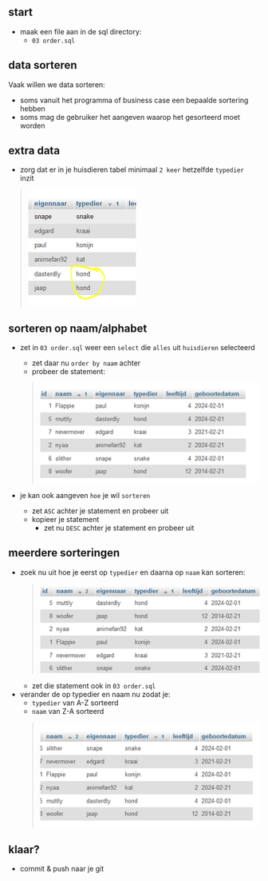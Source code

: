 
## start


- maak een file aan in de sql directory:
    - `03 order.sql`

## data sorteren

Vaak willen we data sorteren:
- soms vanuit het programma of business case een bepaalde sortering hebben
- soms mag de gebruiker het aangeven waarop het gesorteerd moet worden

## extra data

- zorg dat er in je huisdieren tabel minimaal `2 keer` hetzelfde `typedier ` inzit
> ![](img/2type.PNG)

## sorteren op naam/alphabet

- zet in `03 order.sql` weer een `select` die `alles` uit `huisdieren` selecteerd
    - zet daar nu `order by naam` achter
    - probeer de statement:
    > ![](img/ordernaam.PNG)

- je kan ook aangeven `hoe` je wil `sorteren`
    - zet `ASC` achter je statement en probeer uit
    - kopieer je statement
        - zet nu `DESC` achter je statement en probeer uit

## meerdere sorteringen


- zoek nu uit hoe je eerst op `typedier` en daarna op `naam` kan sorteren:
    > ![](img/sorted.PNG)
    - zet die statement ook in `03 order.sql`
- verander de op typedier en naam nu zodat je:
    - `typedier` van A-Z sorteerd
    - `naam` van Z-A sorteerd
    > ![](img/sortedad.PNG)

## klaar?

- commit & push naar je git
            
